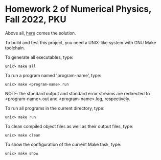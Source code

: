# Homework 2 of Numerical Physics, Fall 2022, PKU

Above all, [here](https://github.com/lyazj/numphy-01/raw/main/solution.pdf) comes the solution.

To build and test this project, you need a UNIX-like system with GNU Make toolchain.

To generate all executables, type:

    unix> make all

To run a program named 'program-name', type:

    unix> make <program-name>.run

NOTE: the standard output and standard error streams are redirected to \<program-name\>.out and \<program-name\>.log, respectively.

To run all programs in the current directory, type:

    unix> make run

To clean compiled object files as well as their output files, type:

    unix> make clean

To show the configuration of the current Make task, type:

    unix> make show
